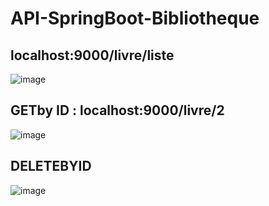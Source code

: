 # API-SpringBoot-Bibliotheque

## localhost:9000/livre/liste
![image](https://user-images.githubusercontent.com/101357738/210616348-a713ffde-032b-46e1-a54a-7cc5f725fbdb.png)


## GETby ID : localhost:9000/livre/2
![image](https://user-images.githubusercontent.com/101357738/210630610-f68941c5-7e52-4013-9d16-5e39eb9717c7.png)



## DELETEBYID

![image](https://user-images.githubusercontent.com/101357738/210617078-63517b63-e963-40b0-9a76-03b767b39588.png)

